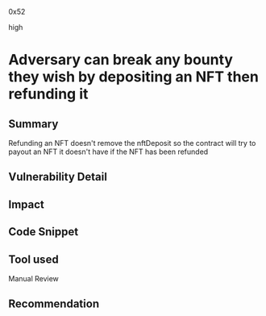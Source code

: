 0x52

high

# Adversary can break any bounty they wish by depositing an NFT then refunding it

## Summary

Refunding an NFT doesn't remove the nftDeposit so the contract will try to payout an NFT it doesn't have if the NFT has been refunded

## Vulnerability Detail

## Impact

## Code Snippet

## Tool used

Manual Review

## Recommendation
